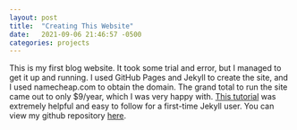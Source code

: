 ```yaml
---
layout: post
title:  "Creating This Website"
date:   2021-09-06 21:46:57 -0500
categories: projects
---
```

This is my first blog website. It took some trial and error, but I managed to get it up and running. I used GitHub Pages and Jekyll to create the site, and I used namecheap.com to obtain the domain. The grand total to run the site came out to only $9/year, which I was very happy with. [This tutorial](https://devblast.com/b/create-a-static-websiteblog-with-jekyll-and-github-pages) was extremely helpful and easy to follow for a first-time Jekyll user. You can view my github repository [here](https://github.com/dstanecki/dstanecki.github.io).<!--break-->
